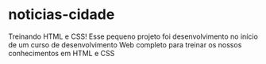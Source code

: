 # noticias-cidade
Treinando HTML e CSS!
Esse pequeno projeto foi desenvolvimento no início de um curso de desenvolvimento Web completo para treinar os nossos conhecimentos em HTML e CSS
